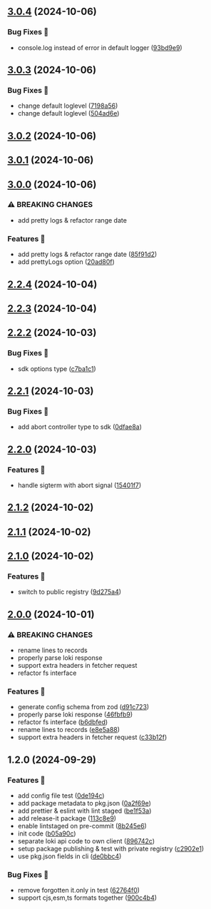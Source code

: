 ## [3.0.4](https://github.com/vosmol/loki-logs-downloader/compare/3.0.3...3.0.4) (2024-10-06)

### Bug Fixes 🦗

- console.log instead of error in default logger ([93bd9e9](https://github.com/vosmol/loki-logs-downloader/commit/93bd9e91d30da892ce6397da722d162a6adac82f))

## [3.0.3](https://github.com/vosmol/loki-logs-downloader/compare/3.0.2...3.0.3) (2024-10-06)

### Bug Fixes 🦗

- change default loglevel ([7198a56](https://github.com/vosmol/loki-logs-downloader/commit/7198a56ce7004d8c9841af6c923a5e9c6f692f13))
- change default loglevel ([504ad6e](https://github.com/vosmol/loki-logs-downloader/commit/504ad6ee51c7be60f8cb92cda55c85c5234778bf))

## [3.0.2](https://github.com/vosmol/loki-logs-downloader/compare/3.0.1...3.0.2) (2024-10-06)

## [3.0.1](https://github.com/vosmol/loki-logs-downloader/compare/3.0.0...3.0.1) (2024-10-06)

## [3.0.0](https://github.com/vosmol/loki-logs-downloader/compare/2.2.4...3.0.0) (2024-10-06)

### ⚠ BREAKING CHANGES

- add pretty logs & refactor range date

### Features 🚀

- add pretty logs & refactor range date ([85f91d2](https://github.com/vosmol/loki-logs-downloader/commit/85f91d250131c7bb5adf82b0d2645c1caf882adf))
- add prettyLogs option ([20ad80f](https://github.com/vosmol/loki-logs-downloader/commit/20ad80f164a0fce5d39a6257b10f37d0480ed11f))

## [2.2.4](https://github.com/vosmol/loki-logs-downloader/compare/2.2.3...2.2.4) (2024-10-04)

## [2.2.3](https://github.com/vosmol/loki-logs-downloader/compare/2.2.2...2.2.3) (2024-10-04)

## [2.2.2](https://github.com/vosmol/loki-logs-downloader/compare/2.2.1...2.2.2) (2024-10-03)

### Bug Fixes 🦗

- sdk options type ([c7ba1c1](https://github.com/vosmol/loki-logs-downloader/commit/c7ba1c10125d9357418e900881db7eb481be28d4))

## [2.2.1](https://github.com/vosmol/loki-logs-downloader/compare/2.2.0...2.2.1) (2024-10-03)

### Bug Fixes 🦗

- add abort controller type to sdk ([0dfae8a](https://github.com/vosmol/loki-logs-downloader/commit/0dfae8ab10ead4dc85f31a13db406eae6fa53f36))

## [2.2.0](https://github.com/vosmol/loki-logs-downloader/compare/2.1.2...2.2.0) (2024-10-03)

### Features 🚀

- handle sigterm with abort signal ([15401f7](https://github.com/vosmol/loki-logs-downloader/commit/15401f7ff8091c1caab3d7b2140487cb4f642d39))

## [2.1.2](https://github.com/vosmol/loki-logs-downloader/compare/2.1.1...2.1.2) (2024-10-02)

## [2.1.1](https://github.com/vosmol/loki-logs-downloader/compare/2.1.0...2.1.1) (2024-10-02)

## [2.1.0](https://github.com/vosmol/loki-logs-downloader/compare/2.0.0...2.1.0) (2024-10-02)

### Features 🚀

- switch to public registry ([9d275a4](https://github.com/vosmol/loki-logs-downloader/commit/9d275a43135c1e7d0a7472afddb6b205873444f7))

## [2.0.0](https://github.com/vosmol/loki-logs-downloader/compare/1.2.0...2.0.0) (2024-10-01)

### ⚠ BREAKING CHANGES

- rename lines to records
- properly parse loki response
- support extra headers in fetcher request
- refactor fs interface

### Features 🚀

- generate config schema from zod ([d91c723](https://github.com/vosmol/loki-logs-downloader/commit/d91c72339a04c7c1edcd22a8e2d7a51f4f1a5c63))
- properly parse loki response ([46fbfb9](https://github.com/vosmol/loki-logs-downloader/commit/46fbfb9e9cfee29ca82f4e1d9bd5e3b7353689cd))
- refactor fs interface ([b6dbfed](https://github.com/vosmol/loki-logs-downloader/commit/b6dbfed279882e7508fc015e5f50df681e9ea4a9))
- rename lines to records ([e8e5a88](https://github.com/vosmol/loki-logs-downloader/commit/e8e5a88cde979b246b2a00aceaaf850ae3571c06))
- support extra headers in fetcher request ([c33b12f](https://github.com/vosmol/loki-logs-downloader/commit/c33b12f78e7191f070fe21a52d0fe8af927d564a))

## 1.2.0 (2024-09-29)

### Features 🚀

- add config file test ([0de194c](https://github.com/vosmol/loki-logs-downloader/commit/0de194c8036af5c220516e67dc2f66cca87b2f70))
- add package metadata to pkg.json ([0a2f69e](https://github.com/vosmol/loki-logs-downloader/commit/0a2f69e34e8a49d46cb2878bf52e400d00627b3a))
- add prettier & eslint with lint staged ([be1f53a](https://github.com/vosmol/loki-logs-downloader/commit/be1f53ab62df1d6e23ef3bf7fc7d534ec79ec9a7))
- add release-it package ([113c8e9](https://github.com/vosmol/loki-logs-downloader/commit/113c8e9bf837d57a93d7ced3ab4b066128a4bd0f))
- enable lintstaged on pre-commit ([8b245e6](https://github.com/vosmol/loki-logs-downloader/commit/8b245e62929c0e55d6ecea66eddaa096edb2e780))
- init code ([b05a90c](https://github.com/vosmol/loki-logs-downloader/commit/b05a90c7adba1a74ccd31a9b81a53bccec7ab518))
- separate loki api code to own client ([896742c](https://github.com/vosmol/loki-logs-downloader/commit/896742c6fc7c9bbf32890a435515c29a6d591f15))
- setup package publishing & test with private registry ([c2902e1](https://github.com/vosmol/loki-logs-downloader/commit/c2902e1b33306123beaadf7547c3fb5dac98afc6))
- use pkg.json fields in cli ([de0bbc4](https://github.com/vosmol/loki-logs-downloader/commit/de0bbc47f3b2558c2b6d9f034544f984adea39cc))

### Bug Fixes 🦗

- remove forgotten it.only in test ([62764f0](https://github.com/vosmol/loki-logs-downloader/commit/62764f0c3377fda76ff948354f72b90ffbebbd47))
- support cjs,esm,ts formats together ([900c4b4](https://github.com/vosmol/loki-logs-downloader/commit/900c4b48f67951773e91461a4748002f211dd22c))
